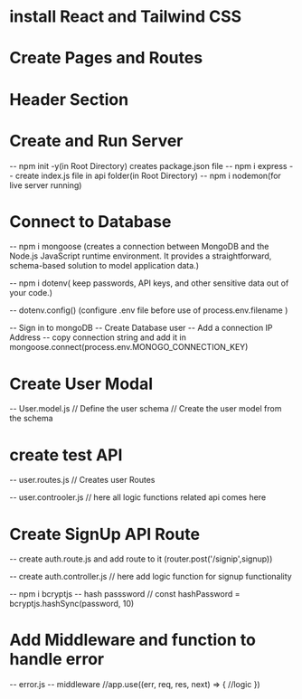 # install React and Tailwind CSS

# Create Pages and Routes

# Header Section

# Create and Run Server

-- npm init -y(in Root Directory) creates package.json file
-- npm i express
-- create index.js file in api folder(in Root Directory)
-- npm i nodemon(for live server running)

# Connect to Database

-- npm i mongoose (creates a connection between MongoDB and the Node.js JavaScript runtime environment. It provides a straightforward, schema-based solution to model application data.)

-- npm i dotenv( keep passwords, API keys, and other sensitive data out of your code.)

-- dotenv.config() (configure .env file before use of process.env.filename )

-- Sign in to mongoDB
-- Create Database user
-- Add a connection IP Address
-- copy connection string and add it in mongoose.connect(process.env.MONOGO_CONNECTION_KEY)

# Create User Modal

-- User.model.js
// Define the user schema
// Create the user model from the schema

# create test API

-- user.routes.js
// Creates user Routes

-- user.controoler.js
// here all logic functions related api comes here

# Create SignUp API Route

-- create auth.route.js and add route to it
(router.post('/signip',signup))

-- create auth.controller.js
// here add logic function for signup functionality

-- npm i bcryptjs -- hash passsword
// const hashPassword = bcryptjs.hashSync(password, 10)

# Add Middleware and function to handle error

-- error.js
-- middleware
//app.use((err, req, res, next) => {
//logic
})
